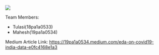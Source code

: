 <img src='https://cdn.educba.com/academy/wp-content/uploads/2020/01/exploratory-data-analysis.jpg'>

Team Members:
<ul>
  <li>Tulasi(18pa1a0533)</li>
  <li>Mahesh(19pa1a0534)</li>
</ul>

Medium Article Link:
https://19pa1a0534.medium.com/eda-on-covid19-india-data-e0fc4168e1a3
